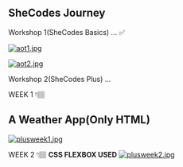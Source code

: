 ## SheCodes Journey

Workshop 1(SheCodes Basics) ... ✅

[![aot1.jpg](https://i.postimg.cc/x8YtW7fr/aot1.jpg)](https://postimg.cc/5Y7BzsQp)

[![aot2.jpg](https://i.postimg.cc/vZ9xVm7z/aot2.jpg)](https://postimg.cc/LJ9sd2bY)

Workshop 2(SheCodes Plus) ...

WEEK 1 👇🏽

## A Weather App(Only HTML)

[![plusweek1.jpg](https://i.postimg.cc/KjMxH18p/plusweek1.jpg)](https://postimg.cc/Zv4G9K36)

WEEK 2 👇🏽
<b>CSS FLEXBOX USED</b>
[![plusweek2.jpg](https://i.postimg.cc/ZKL5tyLX/plusweek2.jpg)](https://postimg.cc/Lnnpj5wV)


